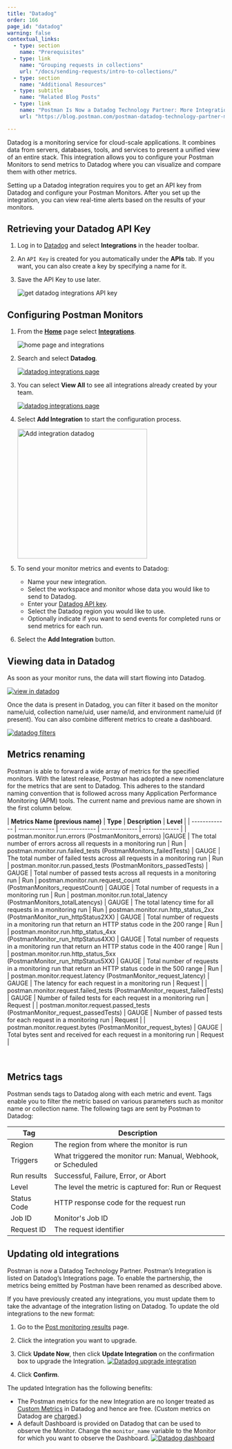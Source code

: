 ```yaml
---
title: "Datadog"
order: 166
page_id: "datadog"
warning: false
contextual_links:
  - type: section
    name: "Prerequisites"
  - type: link
    name: "Grouping requests in collections"
    url: "/docs/sending-requests/intro-to-collections/"
  - type: section
    name: "Additional Resources"
  - type: subtitle
    name: "Related Blog Posts"
  - type: link
    name: "Postman Is Now a Datadog Technology Partner: More Integration Features"
    url: "https://blog.postman.com/postman-datadog-technology-partner-more-integration-features/"

---
```


Datadog is a monitoring service for cloud-scale applications. It combines data from servers, databases, tools, and services to present a unified view of an entire stack. This integration allows you to configure your Postman Monitors to send metrics to Datadog where you can visualize and compare them with other metrics.

Setting up a Datadog integration requires you to get an API key from Datadog and configure your Postman Monitors. After you set up the integration, you can view real-time alerts based on the results of your monitors.

## Retrieving your Datadog API Key

1. Log in to [Datadog](https://app.datadoghq.com/) and select **Integrations** in the header toolbar.

1. An `API Key` is created for you automatically under the **APIs** tab. If you want, you can also create a key by specifying a name for it.

1. Save the API Key to use later.

    ![get datadog integrations API key](https://assets.postman.com/postman-docs/datadog-get-api-key-bb.jpg)

## Configuring Postman Monitors

1. From the **[Home](https://go.postman.co/home)** page select **[Integrations](https://go.postman.co/integrations)**.

    ![home page and integrations](https://assets.postman.com/postman-docs/home-integrations.jpg)

1. Search and select **Datadog**.

    [![datadog integrations page](https://assets.postman.com/postman-docs/datadog-all-search.jpg)](https://assets.postman.com/postman-docs/datadog-all-search.jpg)

1. You can select **View All** to see all integrations already created by your team.

   [![datadog integrations page](https://assets.postman.com/postman-docs/datadog-details.jpg)](https://assets.postman.com/postman-docs/datadog-details.jpg)

1. Select **Add Integration** to start the configuration process.

   <img alt="Add integration datadog" src="https://assets.postman.com/postman-docs/datadog-save-add-integration.jpg" width="300px"/>

1. To send your monitor metrics and events to Datadog:

   * Name your new integration.
   * Select the workspace and monitor whose data you would like to send to Datadog.
   * Enter your [Datadog API key](https://docs.datadoghq.com/account_management/api-app-keys/).
   * Select the Datadog region you would like to use.
   * Optionally indicate if you want to send events for completed runs or send metrics for each run.

1. Select the **Add Integration** button.

## Viewing data in Datadog

As soon as your monitor runs, the data will start flowing into Datadog.

[![view in datadog](https://assets.postman.com/postman-docs/datadog-monitor-alerts.jpg)](https://assets.postman.com/postman-docs/datadog-monitor-alerts.jpg)

Once the data is present in Datadog, you can filter it based on the monitor name/uid, collection name/uid, user name/id, and environment name/uid (if present). You can also combine different metrics to create a dashboard.

[![datadog filters](https://assets.postman.com/postman-docs/58831776.png)](https://assets.postman.com/postman-docs/58831776.png)

## Metrics renaming

Postman is able to forward a wide array of metrics for the specified monitors. With the latest release, Postman has adopted a new nomenclature for the metrics that are sent to Datadog.
This adheres to the standard naming convention that is followed across many Application Performance Monitoring (APM) tools. The current name and previous name are shown in the first column below.

| **Metrics Name (previous name)**          |       **Type**         | **Description**         | **Level**         |
| ------------- | ------------- | ------------- | ------------- | ------------- |
| postman.monitor.run.errors (PostmanMonitors\_errors) |GAUGE   | The total number of errors across all requests in a monitoring run | Run
| postman.monitor.run.failed\_tests (PostmanMonitors\_failedTests)  | GAUGE  | The total number of failed tests across all requests in a monitoring run | Run
| postman.monitor.run.passed\_tests (PostmanMonitors\_passedTests) | GAUGE  | Total number of passed tests across all requests in a monitoring run | Run
| postman.monitor.run.request\_count (PostmanMonitors\_requestCount) | GAUGE  | Total number of requests in a monitoring run | Run
| postman.monitor.run.total\_latency (PostmanMonitors\_totalLatencys)  | GAUGE  | The total latency time for all requests in a monitoring run | Run
| postman.monitor.run.http\_status\_2xx (PostmanMonitor\_run\_httpStatus2XX) | GAUGE  | Total number of requests in a monitoring run that return an HTTP status code in the 200 range  | Run  |
| postman.monitor.run.http\_status\_4xx (PostmanMonitor\_run\_httpStatus4XX)  | GAUGE  | Total number of requests in a monitoring run that return an HTTP status code in the 400 range  | Run  |
| postman.monitor.run.http\_status\_5xx (PostmanMonitor\_run\_httpStatus5XX)  | GAUGE  | Total number of requests in a monitoring run that return an HTTP status code in the 500 range  | Run  |
| postman.monitor.request.latency (PostmanMonitor\_request\_latency)  | GAUGE  | The latency for each request in a monitoring run  | Request  |
| postman.monitor.request.failed\_tests (PostmanMonitor\_request\_failedTests) | GAUGE  | Number of failed tests for each request in a monitoring run  | Request  |
| postman.monitor.request.passed\_tests (PostmanMonitor\_request\_passedTests) | GAUGE  | Number of passed tests for each request in a monitoring run  | Request  |
| postman.monitor.request.bytes (PostmanMonitor\_request\_bytes) | GAUGE  | Total bytes sent and received for each request in a monitoring run  | Request |

<br />

## Metrics tags

Postman sends tags to Datadog along with each metric and event. Tags enable you to filter the metric based on various parameters such as monitor name or collection name. The following tags are sent by Postman to Datadog:

| **Tag**          | **Description**
| ------------- | -------------
| Region | The region from where the monitor is run
| Triggers | What triggered the monitor run: Manual, Webhook, or Scheduled
| Run results | Successful, Failure, Error, or Abort
| Level | The level the metric is captured for: Run or Request
| Status Code | HTTP response code for the request run
| Job ID | Monitor's Job ID
| Request ID | The request identifier

## Updating old integrations

Postman is now a Datadog Technology Partner. Postman’s Integration is listed on Datadog’s Integrations page. To enable the partnership, the metrics being emitted by Postman have been renamed as described above.

If you have previously created any integrations, you must update them to take the advantage of the integration listing on Datadog. To update the old integrations to the new format:

1. Go to the [Post monitoring results](https://go.postman.co/integrations/service/datadog/monitor_run_datadog) page.

1. Click the integration you want to upgrade.

1. Click **Update Now**, then click **Update Integration** on the confirmation box to upgrade the Integration.
  [![Datadog upgrade integration](https://assets.postman.com/postman-docs/datadog-integration-upgrade.jpg)](https://assets.postman.com/postman-docs/datadog-integration-upgrade.jpg)
1. Click **Confirm**.

The updated Integration has the following benefits:

* The Postman metrics for the new Integration are no longer treated as [Custom Metrics](https://docs.datadoghq.com/metrics/) in Datadog and hence are free. (Custom metrics on Datadog are [charged](https://docs.datadoghq.com/account_management/billing/custom_metrics/?tab=countrategauge).)
* A default Dashboard is provided on Datadog that can be used to observe the Monitor. Change the `monitor_name` variable to the Monitor for which you want to observe the Dashboard.
  [![Datadog dashboard](https://assets.postman.com/postman-docs/datadog-dashboard.jpg)](https://assets.postman.com/postman-docs/datadog-dashboard.jpg)
